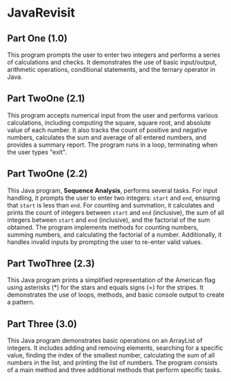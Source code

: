 # JavaRevisit
## Part One (1.0)
This program prompts the user to enter two integers and performs a series of calculations and checks. It demonstrates the use of basic input/output, arithmetic operations, conditional statements, and the ternary operator in Java.

## Part TwoOne (2.1)
This program accepts numerical input from the user and performs various calculations, including computing the square, square root, and absolute value of each number. It also tracks the count of positive and negative numbers, calculates the sum and average of all entered numbers, and provides a summary report. The program runs in a loop, terminating when the user types "exit".

## Part TwoOne (2.2)
This Java program, **Sequence Analysis**, performs several tasks. For input handling, it prompts the user to enter two integers: `start` and `end`, ensuring that `start` is less than `end`. For counting and summation, it calculates and prints the count of integers between `start` and `end` (inclusive), the sum of all integers between `start` and `end` (inclusive), and the factorial of the sum obtained. The program implements methods for counting numbers, summing numbers, and calculating the factorial of a number. Additionally, it handles invalid inputs by prompting the user to re-enter valid values.

## Part TwoThree (2.3)
This Java program prints a simplified representation of the American flag using asterisks (*) for the stars and equals signs (=) for the stripes. It demonstrates the use of loops, methods, and basic console output to create a pattern.

## Part Three (3.0)
This Java program demonstrates basic operations on an ArrayList of integers. It includes adding and removing elements, searching for a specific value, finding the index of the smallest number, calculating the sum of all numbers in the list, and printing the list of numbers. The program consists of a main method and three additional methods that perform specific tasks.

